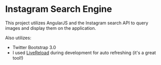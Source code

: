 # Instagram Search Engine

This project utilizes AngularJS and the Instagram search API to query images and display them on the application.

Also utilizes:
* Twitter Bootstrap 3.0
* I used [LiveReload](http://livereload.com) during development for auto refreshing \(it's a great tool!\)
